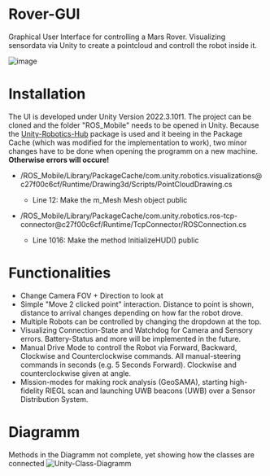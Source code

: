 # Rover-GUI
Graphical User Interface for controlling a Mars Rover. Visualizing sensordata via Unity to create a pointcloud and controll the robot inside it.

![image](https://github.com/Distr0hopper/Rover-GUI/assets/100717485/3fd93800-ccdc-42e5-9c20-eaf282b74794)

# Installation 
The UI is developed under Unity Version 2022.3.10f1.
The project can be cloned and the folder "ROS_Mobile" needs to be opened in Unity. 
Because the [Unity-Robotics-Hub](https://github.com/Unity-Technologies/Unity-Robotics-Hub) package is used and it beeing in the Package Cache (which was modified for the implementation to work), two minor changes have to be done when opening the programm on a new machine.
**Otherwise errors will occure!**
* /ROS_Mobile/Library/PackageCache/com.unity.robotics.visualizations@c27f00c6cf/Runtime/Drawing3d/Scripts/PointCloudDrawing.cs
    * Line 12: Make the m_Mesh Mesh object public

* /ROS_Mobile/Library/PackageCache/com.unity.robotics.ros-tcp-connector@c27f00c6cf/Runtime/TcpConnector/ROSConnection.cs
    * Line 1016: Make the method InitializeHUD() public


# Functionalities 
* Change Camera FOV + Direction to look at
* Simple "Move 2 clicked point" interaction. Distance to point is shown, distance to arrival changes depending on how far the robot drove.
* Multiple Robots can be controlled by changing the dropdown at the top.
* Visualizing Connection-State and Watchdog for Camera and Sensory errors. Battery-Status and more will be implemented in the future.
* Manual Drive Mode to controll the Robot via Forward, Backward, Clockwise and Counterclockwise commands. All manual-steering commands in seconds (e.g. 5 Seconds Forward). Clockwise and counterclockwise given at angle.
* Mission-modes for making rock analysis (GeoSAMA), starting high-fidelity RIEGL scan and launching UWB beacons (UWB) over a Sensor Distribution System.

# Diagramm 
Methods in the Diagramm not complete, yet showing how the classes are connected
![Unity-Class-Diagramm](https://github.com/Distr0hopper/Rover-GUI/assets/100717485/6b3b3917-e0ee-4737-945d-11e3d806e5c6)

